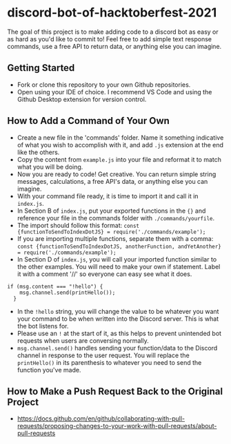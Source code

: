 
# discord-bot-of-hacktoberfest-2021
The goal of this project is to make adding code to a discord bot as easy or as hard as you'd like to commit to! Feel free to add simple text response commands, use a free API to return data, or anything else you can imagine.

## Getting Started
* Fork or clone this repository to your own Github repositories.
* Open using your IDE of choice. I recommend VS Code and using the Github Desktop extension for version control.

## How to Add a Command of Your Own
* Create a new file in the 'commands' folder. Name it something indicative of what you wish to accomplish with it, and add `.js` extension at the end like the others.
* Copy the content from `example.js` into your file and reformat it to match what you will be doing.
* Now you are ready to code! Get creative. You can return simple string messages, calculations, a free API's data, or anything else you can imagine.
* With your command file ready, it is time to import it and call it in `index.js`.
* In Section B of `index.js`, put your exported functions in the `{}` and reference your file in the commands folder with `./commands/yourfile`. 
* The import should follow this format: `const {functionToSendToIndexDotJS} = require('./commands/example');`
* If you are importing multiple functions, separate them with a comma: `const {functionToSendToIndexDotJS, anotherFunction, andYetAnother} = require('./commands/example');`
* In Section D of `index.js`, you will call your imported function similar to the other examples. You will need to make your own if statement. Label it with a comment '//' so everyone can easy see what it does.
```
if (msg.content === "!hello") {
    msg.channel.send(printHello());
  } 
```
* In the `!hello` string, you will change the value to be whatever you want your command to be when written into the Discord server. This is what the bot listens for.
* Please use an `!` at the start of it, as this helps to prevent unintended bot requests when users are conversing normally.
* `msg.channel.send()` handles sending your function/data to the Discord channel in response to the user request. You will replace the `printHello()` in its parenthesis to whatever you need to send the function you've made.

## How to Make a Push Request Back to the Original Project
* https://docs.github.com/en/github/collaborating-with-pull-requests/proposing-changes-to-your-work-with-pull-requests/about-pull-requests





